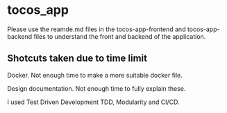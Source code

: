 # tocos_app

Please use the reamde.md files in the tocos-app-frontend and tocos-app-backend files to understand the front and backend of the application.

## Shotcuts taken due to time limit

Docker. Not enough time to make a more suitable docker file.

Design documentation. Not enough time to fully explain these. 

I used Test Driven Development TDD, Modularity and CI/CD.
